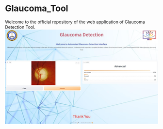 # Glaucoma_Tool
Welcome to the official repository of the web application of Glaucoma Detection Tool.
![image alt](https://github.com/dipankarplug24/Glaucoma_Tool/blob/2e066228239bdea5c34e5096985a572ba639d1fa/glaucoma_tool.jpg)
